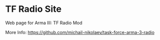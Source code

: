 TF Radio Site
=============

Web page for Arma III: TF Radio Mod

More Info:
https://github.com/michail-nikolaev/task-force-arma-3-radio
